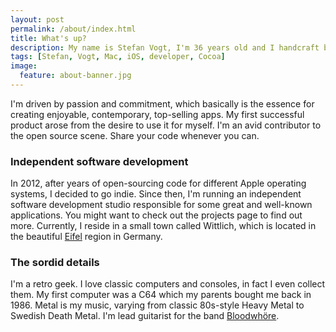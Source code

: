 ```yaml
---
layout: post
permalink: /about/index.html
title: What's up?
description: My name is Stefan Vogt, I'm 36 years old and I handcraft beautiful apps for Mac OS X and iOS.
tags: [Stefan, Vogt, Mac, iOS, developer, Cocoa]
image:
  feature: about-banner.jpg
---
```


I'm driven by passion and commitment, which basically is the essence for creating enjoyable, contemporary, top-selling apps. My first successful product arose from the desire to use it for myself. I'm an avid contributor to the open source scene. Share your code whenever you can.

### Independent software development
In 2012, after years of open-sourcing code for different Apple operating systems, I decided to go indie. Since then, I'm running an independent software development studio responsible for some great and well-known applications. You might want to check out the projects page to find out more. Currently, I reside in a small town called Wittlich, which is located in the beautiful [Eifel](http://en.wikipedia.org/wiki/Eifel) region in Germany. 

### The sordid details
I'm a retro geek. I love classic computers and consoles, in fact I even collect them. My first computer was a C64 which my parents bought me back in 1986. Metal is my music, varying from classic 80s-style Heavy Metal to Swedish Death Metal. I'm lead guitarist for the band [Bloodwhöre](http://bloodwhore.net). 